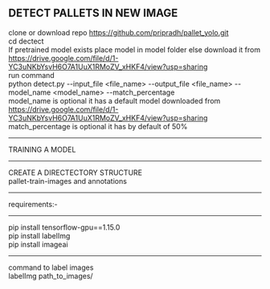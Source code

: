 DETECT PALLETS IN NEW IMAGE
----------------------------------------------------
clone or download repo https://github.com/pripradh/pallet_yolo.git<br/>
cd dectect<br/>
If pretrained model exists place model in model folder else download it from https://drive.google.com/file/d/1-YC3uNKbYsvH6O7A1UuX1RMoZV_xHKF4/view?usp=sharing<br/>
run command<br/>
python detect.py --input_file  <file_name>  --output_file  <file_name>  --model_name <model_name> --match_percentage <number><br/>
model_name is optional it has a default model downloaded from https://drive.google.com/file/d/1-YC3uNKbYsvH6O7A1UuX1RMoZV_xHKF4/view?usp=sharing<br/>
match_percentage is optional it has by default of 50%<br/>


---------------------------------------------------------------------------------------------------------------------------------------------------------------
TRAINING A MODEL
________________________________________________________________________
CREATE A DIRECTECTORY STRUCTURE<br/>
pallet-train-images and annotations<br/>

____________________________________________________________________________________________________________________________________________________________________

requirements:-<br/>
_________________________

pip install tensorflow-gpu==1.15.0<br/>
pip install labelImg<br/>
pip install imageai<br/>

-------------------------------------------------------------------------------------------------
command to label images<br/>
labelImg path_to_images/
